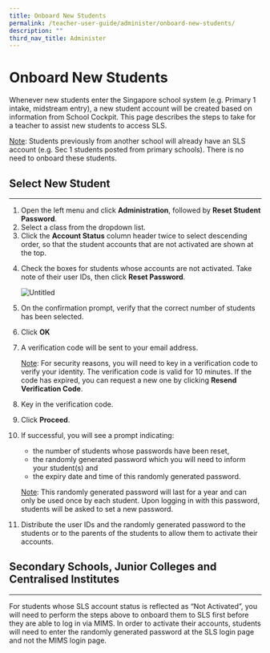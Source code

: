 ```yaml
---
title: Onboard New Students
permalink: /teacher-user-guide/administer/onboard-new-students/
description: ""
third_nav_title: Administer
---
```

<h1 id="onboard-new-students">Onboard New Students</h1>
<p>Whenever new students enter the Singapore school system (e.g. Primary 1 intake, midstream entry), a new student account will be created based on information from School Cockpit. This page describes the steps to take for a teacher to assist new students to access SLS.</p>
<p><u>Note</u>: Students previously from another school will already have an SLS account (e.g. Sec 1 students posted from primary schools). There is no need to onboard these students.</p>
<h2 id="-select-new-student-"><strong>Select New Student</strong></h2>
<hr>
<ol>
<li>Open the left menu and click <strong>Administration</strong>, followed by <strong>Reset Student Password</strong>.</li>
<li>Select a class from the dropdown list.</li>
<li>Click the <strong>Account Status</strong> column header twice to select descending order, so that the student accounts that are not activated are shown at the top.</li>
<li><p>Check the boxes for students whose accounts are not activated. Take note of their user IDs, then click <strong>Reset Password</strong>.</p>
<p> <img alt="Untitled" src="https://s3-us-west-2.amazonaws.com/secure.notion-static.com/a58ff40b-15cb-49c6-8507-08dd99b9fb76/Untitled.png"></p>
</li>
<li><p>On the confirmation prompt, verify that the correct number of students has been selected.</p>
</li>
<li>Click <strong>OK</strong></li>
<li><p>A verification code will be sent to your email address.</p>
	<p><u>Note</u>: For security reasons, you will need to key in a verification code to verify your identity. The verification code is valid for 10 minutes. If the code has expired, you can request a new one by clicking <strong>Resend Verification Code</strong>.</p>
</li>
<li><p>Key in the verification code.</p>
</li>
<li>Click <strong>Proceed</strong>.</li>
<li><p>If successful, you will see a prompt indicating:</p>
<ul>
<li>the number of students whose passwords have been reset,</li>
<li>the randomly generated password which you will need to inform your student(s) and</li>
<li>the expiry date and time of this randomly generated password.</li>
</ul>
	<p><u>Note</u>: This randomly generated password will last for a year and can only be used once by each student. Upon logging in with this password, students will be asked to set a new password.</p>
</li>
<li><p>Distribute the user IDs and the randomly generated password to the students or to the parents of the students to allow them to activate their accounts.</p>
</li>
</ol>
<h2 id="secondary-schools-junior-colleges-and-centralised-institutes">Secondary Schools, Junior Colleges and Centralised Institutes</h2>
<hr>
<p>For students whose SLS account status is reflected as “Not Activated”, you will need to perform the steps above to onboard them to SLS first before they are able  to log in  via MIMS. In order to activate their accounts, students will need to enter the randomly generated password at the SLS login page and not the MIMS login page. 
</p>